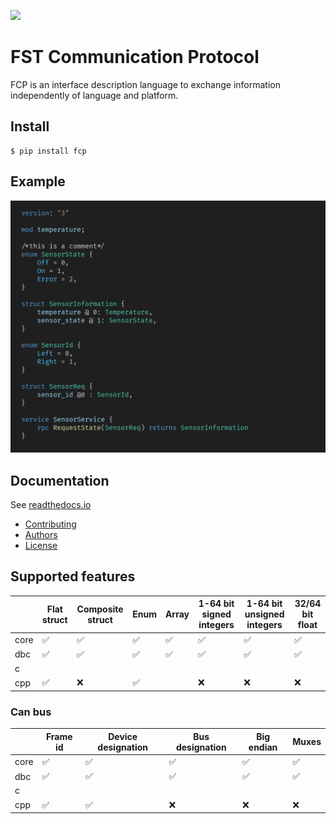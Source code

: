 ![](https://github.com/joajfreitas/fcp-core/actions/workflows/ci.yml/badge.svg)

# FST Communication Protocol

FCP is an interface description language to exchange information independently of language and platform.

## Install

	$ pip install fcp

## Example

![Code showcase](./assets/code_showcase.png)

## Documentation

See [readthedocs.io](https://fcp-core.readthedocs.io/en/latest/)

 * [Contributing](./CONTRIBUTING.md)
 * [Authors](./AUTHORS)
 * [License](./LICENSE)

## Supported features

|      | Flat struct | Composite struct | Enum | Array | 1-64 bit signed integers | 1-64 bit unsigned integers | 32/64 bit float |
|------|-------------|------------------|------|-------|--------------------------|----------------------------|-----------------|
| core |      ✅     |         ✅       |   ✅ |   ✅  |             ✅           |              ✅            |        ✅       |
| dbc  |      ✅     |         ✅       |   ✅ |   ✅  |             ✅           |              ✅            |        ✅       |
| c    |             |                  |      |       |                          |                            |                 |
| cpp  |      ✅     |         ❌       |   ✅ |       |             ❌           |              ❌            |        ❌       |

### Can bus

|      | Frame id | Device designation | Bus designation | Big endian | Muxes |
|------|----------|--------------------|-----------------|------------|-------|
| core |     ✅   |          ✅        |        ✅       |      ✅    |   ✅  |
| dbc  |     ✅   |          ✅        |        ✅       |      ✅    |   ✅  |
| c    |          |                    |                 |            |       |
| cpp  |     ✅   |          ✅        |        ❌       |      ❌    |   ❌  |
